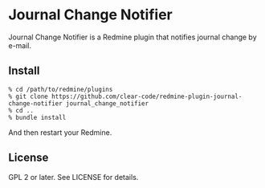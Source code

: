 # Journal Change Notifier

Journal Change Notifier is a Redmine plugin that notifies journal
change by e-mail.

## Install

```
% cd /path/to/redmine/plugins
% git clone https://github.com/clear-code/redmine-plugin-journal-change-notifier journal_change_notifier 
% cd ..
% bundle install
```

And then restart your Redmine.

## License

GPL 2 or later. See LICENSE for details.
